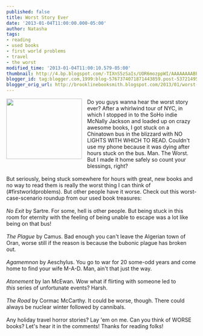 ```yaml
---
published: false
title: Worst Story Ever
date: '2013-01-04T11:00:00.000-05:00'
author: Natasha
tags:
- reading
- used books
- first world problems
- travel
- the worst
modified_time: '2013-01-04T11:00:10.579-05:00'
thumbnail: http://4.bp.blogspot.com/-TIXnS5zSaIs/UOR6mozppWI/AAAAAAAABFA/MYh7AGS0u8A/s72-c/ALL-THE-TIME-IN-THE-WORLD.jpg
blogger_id: tag:blogger.com,1999:blog-5767374071871443859.post-5372149512287985116
blogger_orig_url: http://brooklinebooksmith.blogspot.com/2013/01/worst-story-ever.html
---
```


<div class="separator" style="clear: both; text-align: center;"><a href="http://4.bp.blogspot.com/-TIXnS5zSaIs/UOR6mozppWI/AAAAAAAABFA/MYh7AGS0u8A/s1600/ALL-THE-TIME-IN-THE-WORLD.jpg" imageanchor="1" style="clear: left; float: left; margin-bottom: 1em; margin-right: 1em;"><img border="0" height="160" src="http://4.bp.blogspot.com/-TIXnS5zSaIs/UOR6mozppWI/AAAAAAAABFA/MYh7AGS0u8A/s200/ALL-THE-TIME-IN-THE-WORLD.jpg" width="200" /></a></div>Do you guys wanna hear the worst story ever? After a whirlwind tour of NYC, in which I stopped in to the SoHo indie McNally Jackson and loaded up on crazy awesome books, I got stuck on a Chinatown bus in the blizzard with NO LIGHTS WITH WHICH TO READ. Couldn't use my phone because it was dying after hours stuck on the bus. Man. The Worst. But I made it home safely so count your blessings, right?<br /><br />But seriously, being stuck somewhere for hours with great, new books and no way to read them is really the worst thing I can think of (#firstworldproblems). But other people have it worse. Check out this worst-case-scenario roundup from our used book treasures:<br /><div class="separator" style="clear: both; text-align: center;"><br /></div><i>No Exit</i> by Sartre. For some, hell is other people. But being stuck in this room for eternity with the feeling of being unable to escape was a lot like being on that bus!<br /><br /><i>The Plague</i> by Camus. Bad enough you can't leave the Algerian town of Oran, worse still if the reason is because the bubonic plague has broken out.<br /><br /><i>Agamemnon </i>by Aeschylus. You go to war for 20 some-odd years and come home to find your wife M-A-D. Man, ain't that just the way.<br /><br /><i>Atonement </i>by Ian McEwan. Wow what if flirting with someone led to <i>this</i>&nbsp;series of unfortunate events? Harsh.<br /><br /><i>The Road</i> by Cormac McCarthy. It could be worse, though. There could always be nuclear winter followed by cannibals.<br /><br />Any holiday travel horror stories? Lay 'em on me. Can you think of WORSE books? Let's hear it in the comments! Thanks for reading folks!